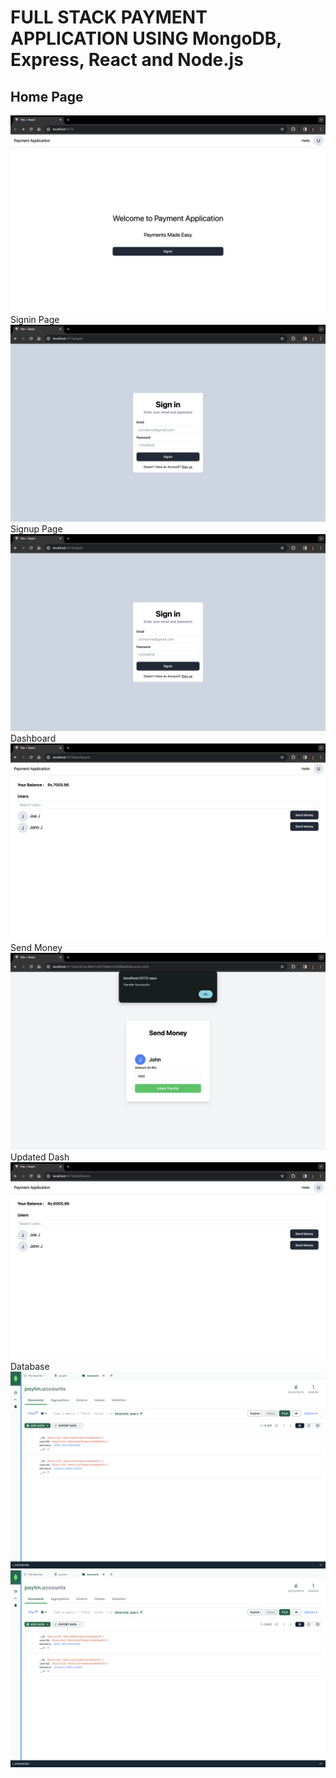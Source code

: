 # FULL STACK PAYMENT APPLICATION USING MongoDB, Express, React and Node.js
## Home Page
![homepage](https://github.com/joe-jangala/Payment-Application/blob/main/Output%20Images/Home.png)
Signin Page
![Signinpage](https://github.com/joe-jangala/Payment-Application/blob/main/Output%20Images/signin.png)
Signup Page
![Signuppage](https://github.com/joe-jangala/Payment-Application/blob/main/Output%20Images/signin.png)
Dashboard
![Dashboard](https://github.com/joe-jangala/Payment-Application/blob/main/Output%20Images/dashboard.png)
Send Money
![Send](https://github.com/joe-jangala/Payment-Application/blob/main/Output%20Images/send.png)
Updated Dash
![UpdatedDash](https://github.com/joe-jangala/Payment-Application/blob/main/Output%20Images/updateddash.png)
Database
![Database](https://github.com/joe-jangala/Payment-Application/blob/main/Output%20Images/DB.png)
![Database2](https://github.com/joe-jangala/Payment-Application/blob/main/Output%20Images/DB.png)

